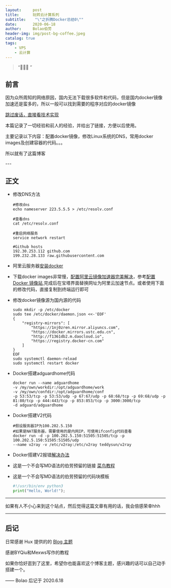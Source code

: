 ```yaml
---
layout:     post
title:      玩转云计算系列
subtitle:    "\"之折腾Docker总结0\""
date:       2020-06-18
author:     Bolao伯劳
header-img: img/post-bg-coffee.jpeg
catalog: true
tags:
    - VPS
    - 云计算
---
```


> “🙉🙉🙉 ”


## 前言

因为众所周知的网络原因，国内无法下载很多软件和代码，但是国内docker镜像加速还是蛮多的，所以一般可以找到需要的程序对应的docker镜像

[跳过废话，直接看技术实现 ](#build) 

本篇记录了一切经验和前人的经验，并给出了链接，方便以后使用。

主要记录以下内容：配置docker镜像，修改Linux系统的DNS，常用docker images及创建容器的代码。。。

所以就有了这篇博客

<p id = "build"></p>
---

## 正文

+ 修改DNS方法

    ```
    #修改dns
    echo nameserver 223.5.5.5 > /etc/resolv.conf

    #查看dns
    cat /etc/resolv.conf

    #重启网络服务
    service network restart

    #Github hosts
    192.30.253.112 github.com
    199.232.28.133 raw.githubusercontent.com
    ```

+ 阿里云服务器[安装docker](https://yq.aliyun.com/articles/110806?spm=5176.8351553.0.0.3f491991aRC9Xu)

+ 下载docker images非常慢，[配置阿里云镜像加速器完美解决](https://blog.csdn.net/niukaoying6674/article/details/87788282)，参考[配置 Docker 镜像站](https://www.daocloud.io/mirror#accelerator-doc),完成后在宝塔界面替换网址为阿里云加速节点。或者使用下面的修改代码，直接复制到终端运行即可

+ 修改docker镜像源为国内源的代码

    ```
    sudo mkdir -p /etc/docker
    sudo tee /etc/docker/daemon.json <<-'EOF'
    {
        "registry-mirrors": [
            "https://1nj0zren.mirror.aliyuncs.com",
            "https://docker.mirrors.ustc.edu.cn",
            "http://f1361db2.m.daocloud.io",
            "https://registry.docker-cn.com"
        ]
    }
    EOF
    sudo systemctl daemon-reload
    sudo systemctl restart docker
    ```
    
+ Docker搭建adguardhome代码

    ```
    docker run --name adguardhome 
    -v /my/own/workdir:/opt/adguardhome/work 
    -v /my/own/confdir:/opt/adguardhome/conf 
    -p 53:53/tcp -p 53:53/udp -p 67:67/udp -p 68:68/tcp -p 69:68/udp -p 81:80/tcp -p 444:443/tcp -p 853:853/tcp -p 3000:3000/tcp 
    -d adguard/adguardhome
    ```
+ Docker搭建V2代码

    ```
    #假设服务器IP为100.202.5.150
    #如果是NAT服务器，需要使用的是内网IP，可使用ifconfig代码查看
    docker run -d -p 100.202.5.150:51505:51505/tcp -p 100.202.5.150:51505:51505/udp 
    --name v2ray -v /etc/v2ray:/etc/v2ray teddysun/v2ray
    ```
    
+ Docker搭建V2报错[解决办法](https://blog.csdn.net/qq_25112523/article/details/99822130)

+ 这是一个不会写MD语法的伯劳预留的链接 [菜鸟教程](https://www.runoob.com)

+ 这是一个不会写MD语法的伯劳预留的代码块模板

    ```python
    #!/usr/bin/env python3
    print("Hello, World!");
    ```



---


如果有人不小心来到这个站点，然后觉得这篇文章有用的话，我会倍感荣幸hhh



---


## 后记

日常感谢 Hux 提供的的 [Blog 主题](https://github.com/Huxpro/huxpro.github.io)

感谢BYQiu和Mexws写作的教程

如果你恰好逛到了这里，希望你也能喜欢这个博客主题，感兴趣的话可以自己动手搭建一个。

—— Bolao 后记于 2020.6.18


